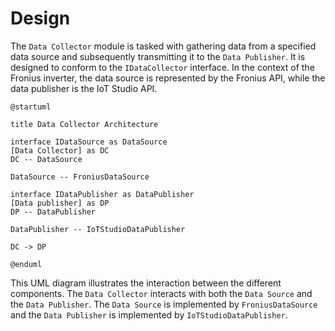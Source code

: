 
# Design

The `Data Collector` module is tasked with gathering data from a specified data source and subsequently transmitting it to the `Data Publisher`. It is designed to conform to the `IDataCollector` interface. In the context of the Fronius inverter, the data source is represented by the Fronius API, while the data publisher is the IoT Studio API.

```plantuml
@startuml

title Data Collector Architecture

interface IDataSource as DataSource
[Data Collector] as DC
DC -- DataSource

DataSource -- FroniusDataSource

interface IDataPublisher as DataPublisher
[Data publisher] as DP
DP -- DataPublisher

DataPublisher -- IoTStudioDataPublisher

DC -> DP

@enduml
```
This UML diagram illustrates the interaction between the different components. The `Data Collector` interacts with both the `Data Source` and the `Data Publisher`. The `Data Source` is implemented by `FroniusDataSource` and the `Data Publisher` is implemented by `IoTStudioDataPublisher`.